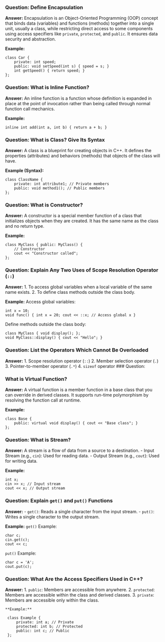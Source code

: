 ### Question: Define Encapsulation 
**Answer:** Encapsulation is an Object-Oriented Programming (OOP) concept that binds data (variables) and functions (methods) together into a single unit, usually a class, while restricting direct access to some components using access specifiers like `private`, `protected`, and `public`. It ensures data security and abstraction. 

**Example:** 
```
class Car { 
    private: int speed; 
    public: void setSpeed(int s) { speed = s; }
    int getSpeed() { return speed; } 
};
```
### Question: What is Inline Function? 
**Answer:** An inline function is a function whose definition is expanded in place at the point of invocation rather than being called through normal function call mechanics. 

**Example:** 
```
inline int add(int a, int b) { return a + b; }
```
### Question: What is Class? Give Its Syntax 
**Answer:** A class is a blueprint for creating objects in C++. It defines the properties (attributes) and behaviors (methods) that objects of the class will have. 

**Example (Syntax):** 
```
class ClassName { 
    private: int attribute1; // Private members 
    public: void method1(); // Public members 
};
``` 

### Question: What is Constructor? 
**Answer:** A constructor is a special member function of a class that initializes objects when they are created. It has the same name as the class and no return type. 

**Example:** 
```
class MyClass { public: MyClass() { 
    // Constructor 
    cout << "Constructor called"; 
};
``` 

### Question: Explain Any Two Uses of Scope Resolution Operator (`::`) 
**Answer:** 1. To access global variables when a local variable of the same name exists. 2. To define class methods outside the class body. 

**Example:** 
Access global variables: 
```
int x = 10; 
void func() { int x = 20; cout << ::x; // Access global x } 
```
Define methods outside the class body: 
```
class MyClass { void display(); }; 
void MyClass::display() { cout << "Hello"; }
```
### Question: List the Operators Which Cannot Be Overloaded  
**Answer:** 
    1. Scope resolution operator (`::`) 
    2. Member selection operator (`.`) 
    3. Pointer-to-member operator (`.*`) 
    4. `sizeof` operator ### Question: 

### What is Virtual Function? 
**Answer:** A virtual function is a member function in a base class that you can override in derived classes. It supports run-time polymorphism by resolving the function call at runtime. 

**Example:** 
```
class Base { 
    public: virtual void display() { cout << "Base class"; } 
};
```

### Question: What is Stream? 
**Answer:** A stream is a flow of data from a source to a destination. - Input Stream (e.g., `cin`): Used for reading data. - Output Stream (e.g., `cout`): Used for writing data. 

**Example:** 
```
int x; 
cin >> x; // Input stream 
cout << x; // Output stream 
```

### Question: Explain `get()` and `put()` Functions 

**Answer:** - `get()`: Reads a single character from the input stream. - `put()`: Writes a single character to the output stream. 

**Example:** 
`get()` Example: 
```
char c; 
cin.get(c); 
cout << c;
```
`put()` Example: 
```
char c = 'A'; 
cout.put(c); 
```

### Question: What Are the Access Specifiers Used in C++? 
**Answer:** 
    1. `public`: Members are accessible from anywhere. 
    2. `protected`: Members are accessible within the class and derived classes. 
    3. `private`: Members are accessible only within the class. 
    
    **Example:**
   
   ```
    class Example { 
        private: int a; // Private 
        protected: int b; // Protected 
        public: int c; // Public 
    };
   ```
